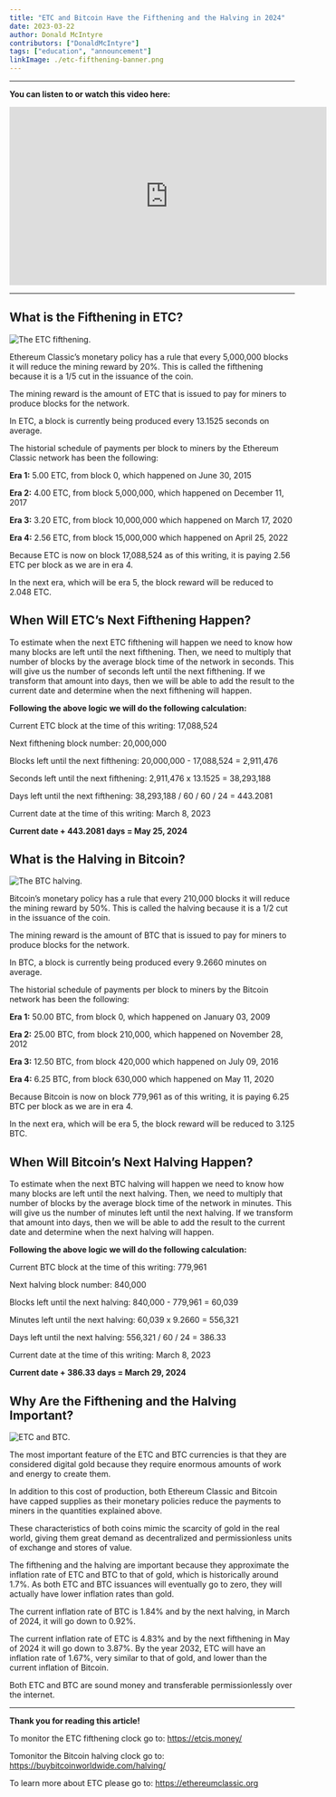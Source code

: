 ```yaml
---
title: "ETC and Bitcoin Have the Fifthening and the Halving in 2024"
date: 2023-03-22
author: Donald McIntyre
contributors: ["DonaldMcIntyre"]
tags: ["education", "announcement"]
linkImage: ./etc-fifthening-banner.png
---
```


---
**You can listen to or watch this video here:**

<iframe width="560" height="315" src="https://www.youtube.com/embed/JaNkywXLg2M" title="YouTube video player" frameborder="0" allow="accelerometer; autoplay; clipboard-write; encrypted-media; gyroscope; picture-in-picture; web-share" allowfullscreen></iframe>

---

## What is the Fifthening in ETC?

![The ETC fifthening.](./1.png)

Ethereum Classic’s monetary policy has a rule that every 5,000,000 blocks it will reduce the mining reward by 20%. This is called the fifthening because it is a 1/5 cut in the issuance of the coin.

The mining reward is the amount of ETC that is issued to pay for miners to produce blocks for the network.

In ETC, a block is currently being produced every 13.1525 seconds on average.

The historial schedule of payments per block to miners by the Ethereum Classic network has been the following:

**Era 1:** 5.00 ETC, from block 0, which happened on June 30, 2015

**Era 2:** 4.00 ETC, from block 5,000,000, which happened on December 11, 2017

**Era 3:** 3.20 ETC, from block 10,000,000 which happened on March 17, 2020

**Era 4:** 2.56 ETC, from block 15,000,000 which happened on April 25, 2022

Because ETC is now on block 17,088,524 as of this writing, it is paying 2.56 ETC per block as we are in era 4.

In the next era, which will be era 5, the block reward will be reduced to 2.048 ETC.

## When Will ETC’s Next Fifthening Happen?

To estimate when the next ETC fifthening will happen we need to know how many blocks are left until the next fifthening. Then, we need to multiply that number of blocks by the average block time of the network in seconds. This will give us the number of seconds left until the next fifthening. If we transform that amount into days, then we will be able to add the result to the current date and determine when the next fifthening will happen.

**Following the above logic we will do the following calculation:**

Current ETC block at the time of this writing: 17,088,524

Next fifthening block number: 20,000,000

Blocks left until the next fifthening: 20,000,000 - 17,088,524 = 2,911,476

Seconds left until the next fifthening: 2,911,476 x 13.1525 = 38,293,188

Days left until the next fifthening: 38,293,188 / 60 / 60 / 24 = 443.2081

Current date at the time of this writing: March 8, 2023

**Current date + 443.2081 days = May 25, 2024**

## What is the Halving in Bitcoin?

![The BTC halving.](./2.png)

Bitcoin’s monetary policy has a rule that every 210,000 blocks it will reduce the mining reward by 50%. This is called the halving because it is a 1/2 cut in the issuance of the coin.

The mining reward is the amount of BTC that is issued to pay for miners to produce blocks for the network.

In BTC, a block is currently being produced every 9.2660 minutes on average.

The historial schedule of payments per block to miners by the Bitcoin network has been the following:

**Era 1:** 50.00 BTC, from block 0, which happened on January 03, 2009

**Era 2:** 25.00 BTC, from block 210,000, which happened on November 28, 2012

**Era 3:** 12.50 BTC, from block 420,000 which happened on July 09, 2016

**Era 4:** 6.25 BTC, from block 630,000 which happened on May 11, 2020

Because Bitcoin is now on block 779,961 as of this writing, it is paying 6.25 BTC per block as we are in era 4.

In the next era, which will be era 5, the block reward will be reduced to 3.125 BTC.

## When Will Bitcoin’s Next Halving Happen?

To estimate when the next BTC halving will happen we need to know how many blocks are left until the next halving. Then, we need to multiply that number of blocks by the average block time of the network in minutes. This will give us the number of minutes left until the next halving. If we transform that amount into days, then we will be able to add the result to the current date and determine when the next halving will happen.

**Following the above logic we will do the following calculation:**

Current BTC block at the time of this writing: 779,961

Next halving block number: 840,000

Blocks left until the next halving: 840,000 - 779,961 = 60,039

Minutes left until the next halving: 60,039 x 9.2660 = 556,321

Days left until the next halving: 556,321 / 60 / 24 = 386.33

Current date at the time of this writing: March 8, 2023

**Current date + 386.33 days = March 29, 2024**

## Why Are the Fifthening and the Halving Important?

![ETC and BTC.](./3.png)

The  most important feature of the ETC and BTC currencies is that they are considered digital gold because they require enormous amounts of work and energy to create them. 

In addition to this cost of production, both Ethereum Classic and Bitcoin have capped supplies as their monetary policies reduce the payments to miners in the quantities explained above.

These characteristics of both coins mimic the scarcity of gold in the real world, giving them great demand as decentralized and permissionless units of exchange and stores of value.

The fifthening and the halving are important because they approximate the inflation rate of ETC and BTC to that of gold, which is historically around 1.7%. As both ETC and BTC issuances will eventually go to zero, they will actually have lower inflation rates than gold.

The current inflation rate of BTC is 1.84% and by the next halving, in March of 2024, it will go down to 0.92%.

The current inflation rate of ETC is 4.83% and by the next fifthening in May of 2024 it will go down to 3.87%. By the year 2032, ETC will have an inflation rate of 1.67%, very similar to that of gold, and lower than the current inflation of Bitcoin.

Both ETC and BTC are sound money and transferable permissionlessly over the internet.

---

**Thank you for reading this article!**

To monitor the ETC fifthening clock go to: https://etcis.money/

Tomonitor the Bitcoin halving clock go to: https://buybitcoinworldwide.com/halving/

To learn more about ETC please go to: https://ethereumclassic.org
